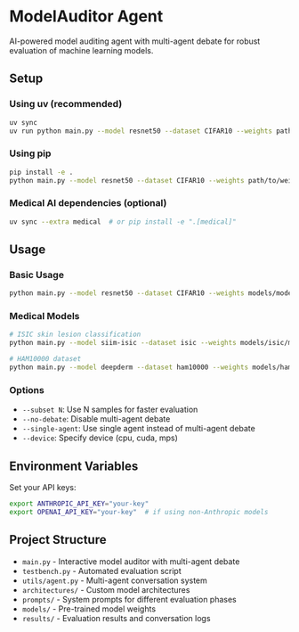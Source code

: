 # ModelAuditor Agent

AI-powered model auditing agent with multi-agent debate for robust evaluation of machine learning models.

## Setup

### Using uv (recommended)
```bash
uv sync
uv run python main.py --model resnet50 --dataset CIFAR10 --weights path/to/weights.pth
```

### Using pip
```bash
pip install -e .
python main.py --model resnet50 --dataset CIFAR10 --weights path/to/weights.pth
```

### Medical AI dependencies (optional)
```bash
uv sync --extra medical  # or pip install -e ".[medical]"
```

## Usage

### Basic Usage
```bash
python main.py --model resnet50 --dataset CIFAR10 --weights models/model.pth
```

### Medical Models
```bash
# ISIC skin lesion classification
python main.py --model siim-isic --dataset isic --weights models/isic/model.pth

# HAM10000 dataset
python main.py --model deepderm --dataset ham10000 --weights models/ham10000.pth
```

### Options
- `--subset N`: Use N samples for faster evaluation
- `--no-debate`: Disable multi-agent debate
- `--single-agent`: Use single agent instead of multi-agent debate
- `--device`: Specify device (cpu, cuda, mps)

## Environment Variables

Set your API keys:
```bash
export ANTHROPIC_API_KEY="your-key"
export OPENAI_API_KEY="your-key"  # if using non-Anthropic models
```

## Project Structure

- `main.py` - Interactive model auditor with multi-agent debate
- `testbench.py` - Automated evaluation script
- `utils/agent.py` - Multi-agent conversation system
- `architectures/` - Custom model architectures
- `prompts/` - System prompts for different evaluation phases
- `models/` - Pre-trained model weights
- `results/` - Evaluation results and conversation logs